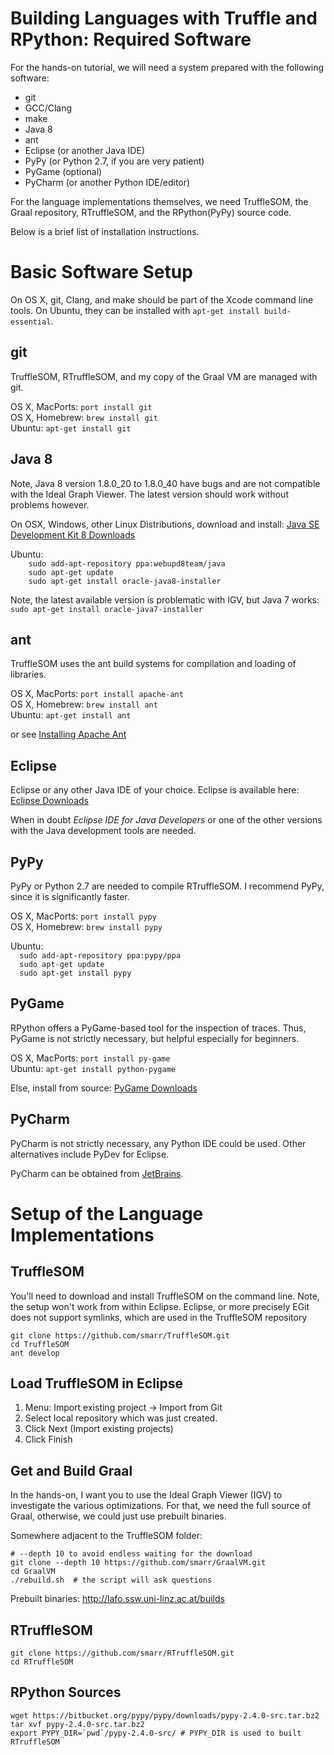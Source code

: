 Building Languages with Truffle and RPython: Required Software
==============================================================

For the hands-on tutorial, we will need a system prepared with the following
software:

  - git
  - GCC/Clang
  - make
  - Java 8
  - ant
  - Eclipse (or another Java IDE)
  - PyPy (or Python 2.7, if you are very patient)
  - PyGame (optional)
  - PyCharm (or another Python IDE/editor)

For the language implementations themselves, we need TruffleSOM, the Graal
repository, RTruffleSOM, and the RPython(PyPy) source code.

Below is a brief list of installation instructions.


Basic Software Setup
====================

On OS X, git, Clang, and make should be part of the Xcode command line tools.
On Ubuntu, they can be installed with `apt-get install build-essential`.


git
---

TruffleSOM, RTruffleSOM, and my copy of the Graal VM are managed with git.

OS X, MacPorts:     `port install git`  
OS X, Homebrew:     `brew install git`    
Ubuntu:             `apt-get install git`


Java 8
------

Note, Java 8 version 1.8.0_20 to 1.8.0_40 have bugs and are not compatible with
the Ideal Graph Viewer. The latest version should work without problems however.

On OSX, Windows, other Linux Distributions, download and install:
  [Java SE Development Kit 8 Downloads](http://www.oracle.com/technetwork/java/javase/downloads/jdk8-downloads-2133151.html)

Ubuntu:  
`    sudo add-apt-repository ppa:webupd8team/java`  
`    sudo apt-get update`  
`    sudo apt-get install oracle-java8-installer`

  Note, the latest available version is problematic with IGV, but Java 7 works:
`    sudo apt-get install oracle-java7-installer`  

ant
---

TruffleSOM uses the ant build systems for compilation and loading of libraries.

OS X, MacPorts:  `port install apache-ant`  
OS X, Homebrew:  `brew install ant`  
Ubuntu: `apt-get install ant`

or see [Installing Apache Ant](http://ant.apache.org/manual/install.html)


Eclipse
-------

Eclipse or any other Java IDE of your choice. Eclipse is available here:
  [Eclipse Downloads](http://www.eclipse.org/downloads/)
 
  When in doubt _Eclipse IDE for Java Developers_ or one of the other versions
  with the Java development tools are needed.


PyPy
----

PyPy or Python 2.7 are needed to compile RTruffleSOM. I recommend PyPy, since
it is significantly faster.

OS X, MacPorts:  `port install pypy`  
OS X, Homebrew:  `brew install pypy`

Ubuntu:  
`  sudo add-apt-repository ppa:pypy/ppa`  
`  sudo apt-get update`  
`  sudo apt-get install pypy`

PyGame
------

RPython offers a PyGame-based tool for the inspection of traces. Thus, PyGame
is not strictly necessary, but helpful especially for beginners.

OS X, MacPorts: `port install py-game`  
Ubuntu: `apt-get install python-pygame`

Else, install from source: [PyGame Downloads](http://www.pygame.org/download.shtml)

PyCharm
-------

PyCharm is not strictly necessary, any Python IDE could be used. Other
alternatives include PyDev for Eclipse.

PyCharm can be obtained from [JetBrains](https://www.jetbrains.com/pycharm/).

Setup of the Language Implementations
=====================================

TruffleSOM
----------

You'll need to download and install TruffleSOM on the command line. Note, the
setup won't work from within Eclipse. Eclipse, or more precisely EGit does not
support symlinks, which are used in the TruffleSOM repository

    git clone https://github.com/smarr/TruffleSOM.git
    cd TruffleSOM
    ant develop


Load TruffleSOM in Eclipse
--------------------------

 1. Menu: Import existing project -> Import from Git
 2. Select local repository which was just created.
 3. Click Next (Import existing projects)
 4. Click Finish

Get and Build Graal
-------------------

In the hands-on, I want you to use the Ideal Graph Viewer (IGV) to investigate
the various optimizations. For that, we need the full source of Graal,
otherwise, we could just use prebuilt binaries.

Somewhere adjacent to the TruffleSOM folder:

    # --depth 10 to avoid endless waiting for the download
    git clone --depth 10 https://github.com/smarr/GraalVM.git
    cd GraalVM
    ./rebuild.sh  # the script will ask questions

Prebuilt binaries: http://lafo.ssw.uni-linz.ac.at/builds

RTruffleSOM
-----------

    git clone https://github.com/smarr/RTruffleSOM.git
    cd RTruffleSOM
 
  
RPython Sources
---------------

    wget https://bitbucket.org/pypy/pypy/downloads/pypy-2.4.0-src.tar.bz2
    tar xvf pypy-2.4.0-src.tar.bz2
    export PYPY_DIR=`pwd`/pypy-2.4.0-src/ # PYPY_DIR is used to built RTruffleSOM


